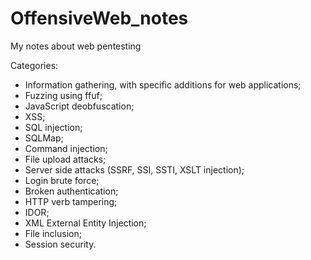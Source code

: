 # OffensiveWeb_notes
My notes about web pentesting

Categories:
- Information gathering, with specific additions for web applications;
- Fuzzing using ffuf;
- JavaScript deobfuscation;
- XSS;
- SQL injection;
- SQLMap;
- Command injection;
- File upload attacks;
- Server side attacks (SSRF, SSI, SSTI, XSLT injection);
- Login brute force;
- Broken authentication;
- HTTP verb tampering;
- IDOR;
- XML External Entity Injection;
- File inclusion;
- Session security.

